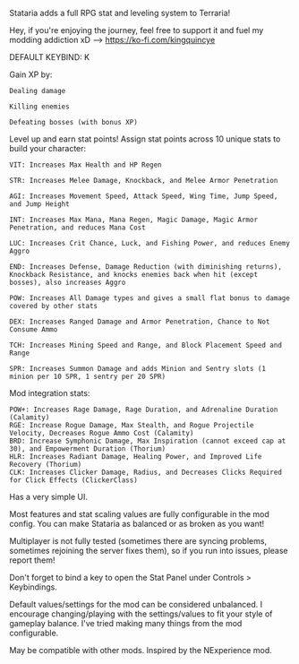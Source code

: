 Stataria adds a full RPG stat and leveling system to Terraria!

Hey, if you're enjoying the journey, feel free to support it and fuel my modding addiction xD --> https://ko-fi.com/kingquincye

DEFAULT KEYBIND: K

Gain XP by:

    Dealing damage

    Killing enemies

    Defeating bosses (with bonus XP)

Level up and earn stat points!
Assign stat points across 10 unique stats to build your character:

    VIT: Increases Max Health and HP Regen

    STR: Increases Melee Damage, Knockback, and Melee Armor Penetration

    AGI: Increases Movement Speed, Attack Speed, Wing Time, Jump Speed, and Jump Height

    INT: Increases Max Mana, Mana Regen, Magic Damage, Magic Armor Penetration, and reduces Mana Cost

    LUC: Increases Crit Chance, Luck, and Fishing Power, and reduces Enemy Aggro

    END: Increases Defense, Damage Reduction (with diminishing returns), Knockback Resistance, and knocks enemies back when hit (except bosses), also increases Aggro

    POW: Increases All Damage types and gives a small flat bonus to damage covered by other stats

    DEX: Increases Ranged Damage and Armor Penetration, Chance to Not Consume Ammo

    TCH: Increases Mining Speed and Range, and Block Placement Speed and Range

    SPR: Increases Summon Damage and adds Minion and Sentry slots (1 minion per 10 SPR, 1 sentry per 20 SPR)

Mod integration stats:

    POW+: Increases Rage Damage, Rage Duration, and Adrenaline Duration (Calamity)
    RGE: Increase Rogue Damage, Max Stealth, and Rogue Projectile Velocity, Decreases Rogue Ammo Cost (Calamity)
    BRD: Increase Symphonic Damage, Max Inspiration (cannot exceed cap at 30), and Empowerment Duration (Thorium)
    HLR: Increases Radiant Damage, Healing Power, and Improved Life Recovery (Thorium)
    CLK: Increases Clicker Damage, Radius, and Decreases Clicks Required for Click Effects (ClickerClass)

Has a very simple UI.

Most features and stat scaling values are fully configurable in the mod config.
You can make Stataria as balanced or as broken as you want!

Multiplayer is not fully tested (sometimes there are syncing problems, sometimes rejoining the server fixes them), so if you run into issues, please report them!

Don't forget to bind a key to open the Stat Panel under Controls > Keybindings.

Default values/settings for the mod can be considered unbalanced. I encourage changing/playing with the settings/values to fit your style of gameplay balance. I've tried making many things from the mod configurable.

May be compatible with other mods.
Inspired by the NExperience mod.